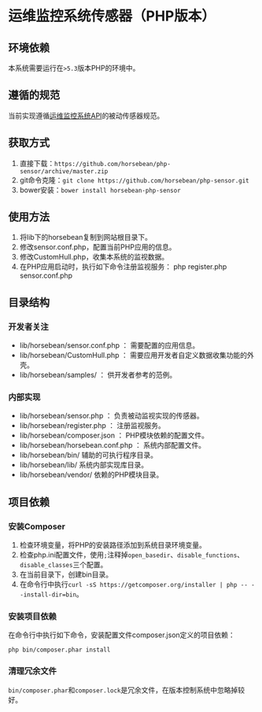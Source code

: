 # 运维监控系统传感器（PHP版本） #

## 环境依赖 ##

本系统需要运行在`>5.3`版本PHP的环境中。

## 遵循的规范 ##

当前实现遵循[运维监控系统API](https://github.com/horsebean/api)的被动传感器规范。

## 获取方式 ##

1. 直接下载：`https://github.com/horsebean/php-sensor/archive/master.zip`
2. git命令克隆：`git clone https://github.com/horsebean/php-sensor.git`
3. bower安装：`bower install horsebean-php-sensor`

## 使用方法 ##

1. 将lib下的horsebean复制到网站根目录下。
2. 修改sensor.conf.php，配置当前PHP应用的信息。
3. 修改CustomHull.php，收集本系统的监视数据。
4. 在PHP应用启动时，执行如下命令注册监视服务：
	php register.php sensor.conf.php

## 目录结构 ##

### 开发者关注 ###

- lib/horsebean/sensor.conf.php	：	需要配置的应用信息。
- lib/horsebean/CustomHull.php	：	需要应用开发者自定义数据收集功能的外壳。
- lib/horsebean/samples/			：	供开发者参考的范例。

### 内部实现 ###

- lib/horsebean/sensor.php			：	负责被动监视实现的传感器。
- lib/horsebean/register.php			：	注册监视服务。
- lib/horsebean/composer.json		：	PHP模块依赖的配置文件。
- lib/horsebean/horsebean.conf.php	：	系统内部配置文件。
- lib/horsebean/bin/		辅助的可执行程序目录。
- lib/horsebean/lib/		系统内部实现库目录。
- lib/horsebean/vendor/	依赖的PHP模块目录。


## 项目依赖 ##

### 安装Composer ###

1. 检查环境变量，将PHP的安装路径添加到系统目录环境变量。
2. 检查php.ini配置文件，使用`;`注释掉`open_basedir`、`disable_functions`、`disable_classes`三个配置。
3. 在当前目录下，创建bin目录。
4. 在命令行中执行`curl -sS https://getcomposer.org/installer | php -- --install-dir=bin`。

### 安装项目依赖 ###

在命令行中执行如下命令，安装配置文件composer.json定义的项目依赖：

	php bin/composer.phar install

### 清理冗余文件 ###

`bin/composer.phar`和`composer.lock`是冗余文件，在版本控制系统中忽略掉较好。